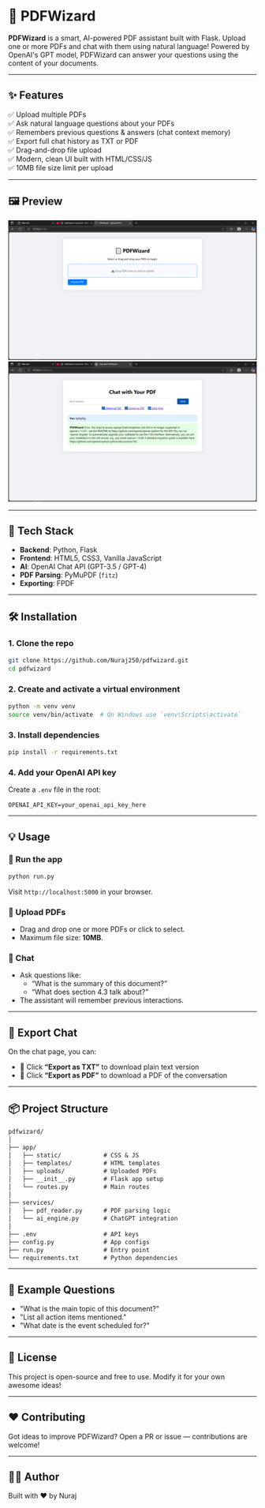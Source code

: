 # 📄 PDFWizard

**PDFWizard** is a smart, AI-powered PDF assistant built with Flask. Upload one or more PDFs and chat with them using natural language! Powered by OpenAI's GPT model, PDFWizard can answer your questions using the content of your documents.

---

## ✨ Features

✅ Upload multiple PDFs  
✅ Ask natural language questions about your PDFs  
✅ Remembers previous questions & answers (chat context memory)  
✅ Export full chat history as TXT or PDF  
✅ Drag-and-drop file upload  
✅ Modern, clean UI built with HTML/CSS/JS  
✅ 10MB file size limit per upload  

---

## 🖼 Preview

![PDFWizard Screenshot](pdf.png)
![PDFWizard Screenshot](pdf2.png)

---

## 🚀 Tech Stack

- **Backend**: Python, Flask  
- **Frontend**: HTML5, CSS3, Vanilla JavaScript  
- **AI**: OpenAI Chat API (GPT-3.5 / GPT-4)  
- **PDF Parsing**: PyMuPDF (`fitz`)  
- **Exporting**: FPDF  

---

## 🛠️ Installation

### 1. Clone the repo

```bash
git clone https://github.com/Nuraj250/pdfwizard.git
cd pdfwizard
```

### 2. Create and activate a virtual environment

```bash
python -m venv venv
source venv/bin/activate  # On Windows use `venv\Scripts\activate`
```

### 3. Install dependencies

```bash
pip install -r requirements.txt
```

### 4. Add your OpenAI API key

Create a `.env` file in the root:

```
OPENAI_API_KEY=your_openai_api_key_here
```

---

## 💡 Usage

### 🔹 Run the app

```bash
python run.py
```

Visit `http://localhost:5000` in your browser.

### 🔹 Upload PDFs

- Drag and drop one or more PDFs or click to select.
- Maximum file size: **10MB**.

### 🔹 Chat

- Ask questions like:
  - “What is the summary of this document?”
  - “What does section 4.3 talk about?”
- The assistant will remember previous interactions.

---

## 📁 Export Chat

On the chat page, you can:

- 💬 Click **“Export as TXT”** to download plain text version
- 📄 Click **“Export as PDF”** to download a PDF of the conversation

---

## 📦 Project Structure

```
pdfwizard/
│
├── app/
│   ├── static/            # CSS & JS
│   ├── templates/         # HTML templates
│   ├── uploads/           # Uploaded PDFs
│   ├── __init__.py        # Flask app setup
│   └── routes.py          # Main routes
│
├── services/
│   ├── pdf_reader.py      # PDF parsing logic
│   └── ai_engine.py       # ChatGPT integration
│
├── .env                   # API keys
├── config.py              # App configs
├── run.py                 # Entry point
└── requirements.txt       # Python dependencies
```

---

## 🧠 Example Questions

- "What is the main topic of this document?"
- "List all action items mentioned."
- "What date is the event scheduled for?"

---

## 📄 License

This project is open-source and free to use. Modify it for your own awesome ideas!

---

## ❤️ Contributing

Got ideas to improve PDFWizard? Open a PR or issue — contributions are welcome!

---

## 👨‍💻 Author

Built with ❤️ by Nuraj
